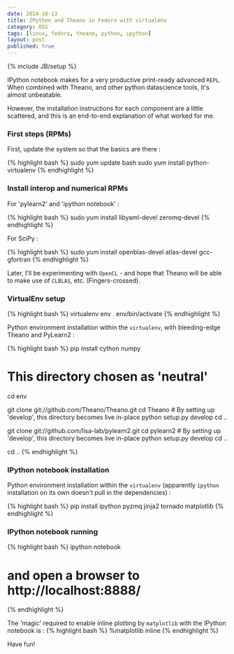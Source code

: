 ```yaml
---
date: 2014-10-13
title: IPython and Theano in Fedora with virtualenv
category: OSS
tags: [linux, fedora, theano, python, ipython]
layout: post
published: true
---
```

{% include JB/setup %}

IPython notebook makes for a very productive print-ready advanced ```REPL```.  When combined with Theano, and other python datascience tools, it's almost unbeatable.

However, the installation instructions for each component are a little scattered, and this is an end-to-end explanation of what worked for me.

### First steps (RPMs)

First, update the system so that the basics are there :

{% highlight bash %}
sudo yum update bash
sudo yum install python-virtualenv 
{% endhighlight %}

### Install interop and numerical RPMs

For 'pylearn2' and 'ipython notebook' :

{% highlight bash %}
sudo yum install libyaml-devel zeromq-devel
{% endhighlight %}

For SciPy :

{% highlight bash %}
sudo yum install openblas-devel atlas-devel gcc-gfortran
{% endhighlight %}

Later, I'll be experimenting with ```OpenCL``` - and hope that Theano will be able to make use of ```CLBLAS```, etc.  (Fingers-crossed).

### VirtualEnv setup

{% highlight bash %}
virtualenv env
. env/bin/activate
{% endhighlight %}

Python environment installation within the ```virtualenv```, with bleeding-edge Theano and PyLearn2 :

{% highlight bash %}
pip install cython numpy

# This directory chosen as 'neutral'
cd env

  git clone git://github.com/Theano/Theano.git
  cd Theano
    # By setting up 'develop', this directory becomes live in-place
    python setup.py develop
  cd ..

  git clone git://github.com/lisa-lab/pylearn2.git
  cd pylearn2
    # By setting up 'develop', this directory becomes live in-place
    python setup.py develop
  cd ..

cd ..
{% endhighlight %}


### IPython notebook installation

Python environment installation within the ```virtualenv``` (apparently ```ipython``` installation on its own doesn't pull in the dependencies) :

{% highlight bash %}
pip install ipython pyzmq jinja2 tornado matplotlib
{% endhighlight %}

### IPython notebook running

{% highlight bash %}
ipython notebook
# and open a browser to http://localhost:8888/
{% endhighlight %}

The 'magic' required to enable inline plotting by ```matplotlib``` with the IPython notebook is : 
{% highlight bash %}
%matplotlib inline
{% endhighlight %}

Have fun!
